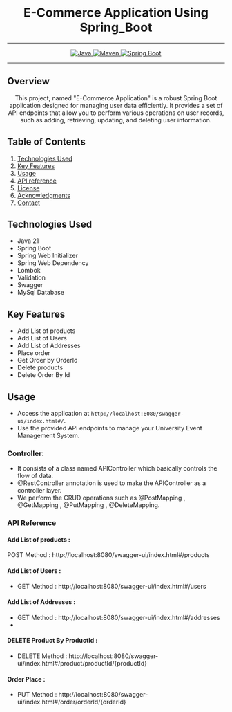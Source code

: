 
# <h1 align = "center"> E-Commerce Application Using Spring_Boot </h1>
___ 
<p align="center">
<a href="Java url">
    <img alt="Java" src="https://img.shields.io/badge/Java->=8-darkblue.svg" />
</a>
<a href="Maven url" >
    <img alt="Maven" src="https://img.shields.io/badge/maven-3.1.3-brightgreen.svg" />
</a>
<a href="Spring Boot url" >
    <img alt="Spring Boot" src="https://img.shields.io/badge/Spring Boot-3.0.6-brightgreen.svg" />
</a>
</p>

---

<p align="left">

<!-- Project Description -->
## Overview
<p align="center">This project, named "E-Commerce Application" is a robust Spring Boot application designed for managing user data efficiently. It provides a set of API endpoints that allow you to perform various operations on user records, such as adding, retrieving, updating, and deleting user information. 
</p>

<!-- Table of Contents -->
## Table of Contents
1. [Technologies Used](#technologies-used)
2. [Key Features](#key-features)
3. [Usage](#usage)
4. [API reference](#api-reference)
5. [License](#license)
6. [Acknowledgments](#acknowledgments)
7. [Contact](#contact)

<!-- Technologies Used -->
## Technologies Used
- Java 21
- Spring Boot
- Spring Web Initializer
- Spring Web Dependency
- Lombok
- Validation
- Swagger
- MySql Database


<!-- Key Features -->
## Key Features
- Add List of products
- Add List of Users
- Add List of Addresses
- Place order
- Get Order by OrderId
- Delete  products
- Delete Order By Id

<!-- Usage -->
## Usage
- Access the application at `http://localhost:8080/swagger-ui/index.html#/`.
- Use the provided API endpoints to manage your University Event Management System.

### Controller:
- It consists of a class named APIController which basically controls the flow of data.
- @RestController annotation is used to make the APIController as a controller layer.
- We perform the CRUD operations such as @PostMapping , @GetMapping , @PutMapping , @DeleteMapping.

### API Reference

#### Add List of products :
POST Method :  http://localhost:8080/swagger-ui/index.html#/products


#### Add List of Users  :
 - GET Method : http://localhost:8080/swagger-ui/index.html#/users

 #### Add List of Addresses :
 - GET Method :  http://localhost:8080/swagger-ui/index.html#/addresses
 - 
 #### DELETE Product By ProductId :
 - DELETE Method :   http://localhost:8080/swagger-ui/index.html#/product/productId/{productId}

  #### Order Place :
 - PUT Method :   http://localhost:8080/swagger-ui/index.html#/order/orderId/{orderId}




 
